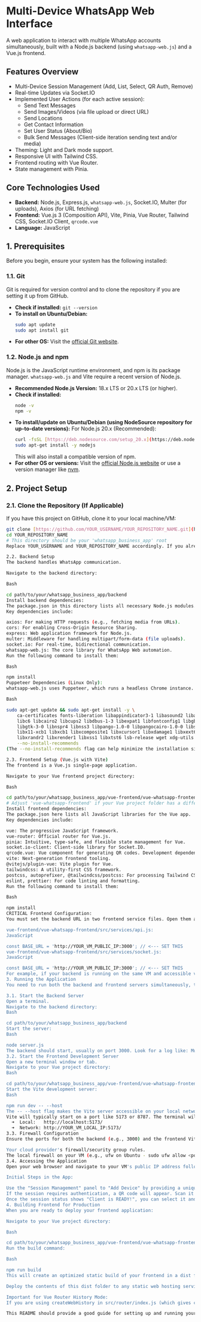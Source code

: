 # Multi-Device WhatsApp Web Interface

A web application to interact with multiple WhatsApp accounts simultaneously, built with a Node.js backend (using `whatsapp-web.js`) and a Vue.js frontend.

## Features Overview

* Multi-Device Session Management (Add, List, Select, QR Auth, Remove)
* Real-time Updates via Socket.IO
* Implemented User Actions (for each active session):
    * Send Text Messages
    * Send Images/Videos (via file upload or direct URL)
    * Send Locations
    * Get Contact Information
    * Set User Status (About/Bio)
    * Bulk Send Messages (Client-side iteration sending text and/or media)
* Theming: Light and Dark mode support.
* Responsive UI with Tailwind CSS.
* Frontend routing with Vue Router.
* State management with Pinia.

## Core Technologies Used

* **Backend:** Node.js, Express.js, `whatsapp-web.js`, Socket.IO, Multer (for uploads), Axios (for URL fetching)
* **Frontend:** Vue.js 3 (Composition API), Vite, Pinia, Vue Router, Tailwind CSS, Socket.IO Client, `qrcode.vue`
* **Language:** JavaScript

## 1. Prerequisites

Before you begin, ensure your system has the following installed:

### 1.1. Git
Git is required for version control and to clone the repository if you are setting it up from GitHub.
* **Check if installed:** `git --version`
* **To install on Ubuntu/Debian:**
    ```bash
    sudo apt update
    sudo apt install git
    ```
* **For other OS:** Visit the [official Git website](https://git-scm.com/downloads).

### 1.2. Node.js and npm
Node.js is the JavaScript runtime environment, and npm is its package manager. `whatsapp-web.js` and Vite require a recent version of Node.js.
* **Recommended Node.js Version:** 18.x LTS or 20.x LTS (or higher).
* **Check if installed:**
    ```bash
    node -v
    npm -v
    ```
* **To install/update on Ubuntu/Debian (using NodeSource repository for up-to-date versions):**
    For Node.js 20.x (Recommended):
    ```bash
    curl -fsSL [https://deb.nodesource.com/setup_20.x](https://deb.nodesource.com/setup_20.x) | sudo -E bash -
    sudo apt-get install -y nodejs
    ```
    This will also install a compatible version of npm.
* **For other OS or versions:** Visit the [official Node.js website](https://nodejs.org/) or use a version manager like [nvm](https://github.com/nvm-sh/nvm).

## 2. Project Setup

### 2.1. Clone the Repository (If Applicable)
If you have this project on GitHub, clone it to your local machine/VM:
```bash
git clone [https://github.com/YOUR_USERNAME/YOUR_REPOSITORY_NAME.git](https://github.com/YOUR_USERNAME/YOUR_REPOSITORY_NAME.git)
cd YOUR_REPOSITORY_NAME 
# This directory should be your 'whatsapp_business_app' root
Replace YOUR_USERNAME and YOUR_REPOSITORY_NAME accordingly. If you already have the files, skip this step.

2.2. Backend Setup
The backend handles WhatsApp communication.

Navigate to the backend directory:

Bash

cd path/to/your/whatsapp_business_app/backend
Install backend dependencies:
The package.json in this directory lists all necessary Node.js modules.
Key dependencies include:

axios: For making HTTP requests (e.g., fetching media from URLs).
cors: For enabling Cross-Origin Resource Sharing.
express: Web application framework for Node.js.
multer: Middleware for handling multipart/form-data (file uploads).
socket.io: For real-time, bidirectional communication.
whatsapp-web.js: The core library for WhatsApp Web automation.
Run the following command to install them:

Bash

npm install
Puppeteer Dependencies (Linux Only):
whatsapp-web.js uses Puppeteer, which runs a headless Chrome instance. On Linux, you might need to install additional system libraries if not already present:

Bash

sudo apt-get update && sudo apt-get install -y \
    ca-certificates fonts-liberation libappindicator3-1 libasound2 libatk-bridge2.0-0 libatk1.0-0 \
    libc6 libcairo2 libcups2 libdbus-1-3 libexpat1 libfontconfig1 libgbm1 libgcc1 libglib2.0-0 \
    libgtk-3-0 libnspr4 libnss3 libpango-1.0-0 libpangocairo-1.0-0 libstdc++6 libx11-6 \
    libx11-xcb1 libxcb1 libxcomposite1 libxcursor1 libxdamage1 libxext6 libxfixes3 libxi6 \
    libxrandr2 libxrender1 libxss1 libxtst6 lsb-release wget xdg-utils \
    --no-install-recommends 
(The --no-install-recommends flag can help minimize the installation size).

2.3. Frontend Setup (Vue.js with Vite)
The frontend is a Vue.js single-page application.

Navigate to your Vue frontend project directory:

Bash

cd path/to/your/whatsapp_business_app/vue-frontend/vue-whatsapp-frontend
# Adjust 'vue-whatsapp-frontend' if your Vue project folder has a different name
Install frontend dependencies:
The package.json here lists all JavaScript libraries for the Vue app.
Key dependencies include:

vue: The progressive JavaScript framework.
vue-router: Official router for Vue.js.
pinia: Intuitive, type-safe, and flexible state management for Vue.
socket.io-client: Client-side library for Socket.IO.
qrcode.vue: Vue component for generating QR codes. Development dependencies (devDependencies) include:
vite: Next-generation frontend tooling.
@vitejs/plugin-vue: Vite plugin for Vue.
tailwindcss: A utility-first CSS framework.
postcss, autoprefixer, @tailwindcss/postcss: For processing Tailwind CSS.
eslint, prettier: For code linting and formatting.
Run the following command to install them:

Bash

npm install
CRITICAL Frontend Configuration:
You must set the backend URL in two frontend service files. Open them and replace the placeholder URL with your backend server's actual IP address and port:

vue-frontend/vue-whatsapp-frontend/src/services/api.js:
JavaScript

const BASE_URL = 'http://YOUR_VM_PUBLIC_IP:3000'; // <--- SET THIS
vue-frontend/vue-whatsapp-frontend/src/services/socket.js:
JavaScript

const BASE_URL = 'http://YOUR_VM_PUBLIC_IP:3000'; // <--- SET THIS
For example, if your backend is running on the same VM and accessible via 43.134.142.240 on port 3000, it would be http://43.134.142.240:3000.
3. Running the Application
You need to run both the backend and frontend servers simultaneously, typically in separate terminal windows.

3.1. Start the Backend Server
Open a terminal.
Navigate to the backend directory:
Bash

cd path/to/your/whatsapp_business_app/backend
Start the server:
Bash

node server.js
The backend should start, usually on port 3000. Look for a log like: Multi-session backend on http://localhost:3000.
3.2. Start the Frontend Development Server
Open a new terminal window or tab.
Navigate to your Vue project directory:
Bash

cd path/to/your/whatsapp_business_app/vue-frontend/vue-whatsapp-frontend
Start the Vite development server:
Bash

npm run dev -- --host
The -- --host flag makes the Vite server accessible on your local network (and via your VM's public IP if firewall rules are set).
Vite will typically start on a port like 5173 or 8787. The terminal will show you the URLs, e.g.:
  ➜  Local:   http://localhost:5173/
  ➜  Network: http://YOUR_VM_LOCAL_IP:5173/ 
3.3. Firewall Configuration
Ensure the ports for both the backend (e.g., 3000) and the frontend Vite dev server (e.g., 5173 or 8787) are open in your VM's firewall. This includes:

Your cloud provider's firewall/security group rules.
The local firewall on your VM (e.g., ufw on Ubuntu - sudo ufw allow <port_number>/tcp).
3.4. Accessing the Application
Open your web browser and navigate to your VM's public IP address followed by the port the Vite development server is running on (e.g., http://YOUR_VM_PUBLIC_IP:5173).

Initial Steps in the App:

Use the "Session Management" panel to "Add Device" by providing a unique session ID.
If the session requires authentication, a QR code will appear. Scan it with your WhatsApp mobile app (Link a device).
Once the session status shows "Client is READY!", you can select it and use the feature panels on the right (Send Text, Send Image, etc.).
4. Building Frontend for Production
When you are ready to deploy your frontend application:

Navigate to your Vue project directory:

Bash

cd path/to/your/whatsapp_business_app/vue-frontend/vue-whatsapp-frontend
Run the build command:

Bash

npm run build
This will create an optimized static build of your frontend in a dist folder (e.g., vue-frontend/vue-whatsapp-frontend/dist/).

Deploy the contents of this dist folder to any static web hosting service or configure a web server like Nginx or Apache to serve these files.

Important for Vue Router History Mode:
If you are using createWebHistory in src/router/index.js (which gives clean URLs like /feature instead of /#/feature), your production web server must be configured to redirect all traffic for your app's paths to your index.html file. This allows Vue Router to handle the routing on the client-side. Search for "Vue Router history mode deployment [your server type]" for specific instructions (e.g., "Vue Router history mode Nginx"). If you switch to createWebHashHistory in your router, this server configuration is not needed.

This README should provide a good guide for setting up and running your project.
